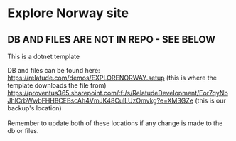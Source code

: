 # Explore Norway site

## DB AND FILES ARE NOT IN REPO - SEE BELOW

This is a dotnet template

DB and files can be found here:
<br />
https://relatude.com/demos/EXPLORENORWAY.setup (this is where the template downloads the file from)
<br />
https://proventus365.sharepoint.com/:f:/s/RelatudeDevelopment/Eor7qyNbJhlCrbWwbFHH8CEBscAh4VmJK48CulLUzOmvkg?e=XM3GZe (this is our backup's location)
<br /><br />
Remember to update both of these locations if any change is made to the db or files.